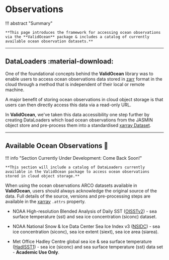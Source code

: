 # **Observations**

!!! abstract "Summary"

    **This page introduces the framework for accessing ocean observations via the **ValidOcean** package & includes a catalog of currently available ocean observation datasets.**

---

## **DataLoaders** :material-download:

One of the foundational concepts behind the **ValidOcean** library was to enable users to access ocean observations data stored in [zarr](https://zarr.dev) format in the cloud through a method that is independent of their local or remote machine.

A major benefit of storing ocean observations in cloud object storage is that users can then directly access this data via a read-only URL.

In **ValidOcean**, we've taken this data accessibility one step further by creating DataLoaders which load ocean observations from the JASMIN object store and pre-process them into a standardised [xarray Dataset](https://docs.xarray.dev/en/latest/user-guide/data-structures.html).

---

## **Available Ocean Observations** :ocean:

!!! info "Section Currently Under Development: Come Back Soon!"
    
    **This section will include a catalog of DataLoaders currently available in the ValidOcean package to access ocean observations stored in cloud object storage.**

When using the ocean observations ARCO datasets available in **ValidOcean**, users should always acknowledge the original source of the data. Full details of the source, versions and pre-processing steps are available in the [xarray](https://docs.xarray.dev/en/latest/generated/xarray.Dataset.attrs.html) ``.attrs`` property.

* NOAA High-resolution Blended Analysis of Daily SST ([OISSTv2](https://doi.org/10.1175/JCLI-D-20-0166.1)) - sea surface temperature (sst) and sea ice concentration (siconc) dataset.

* NOAA National Snow & Ice Data Center Sea Ice Index v3 ([NSIDC](https://doi.org/10.7265/N5K072F8)) - sea ice concentration (siconc), sea ice extent (siext), sea ice area (siarea).

* Met Office Hadley Centre global sea ice & sea surface temperature ([HadISST1](https://doi.org/10.1029/2002JD002670)) - sea ice (siconc) and sea surface temperature (sst) data set - **Academic Use Only**.